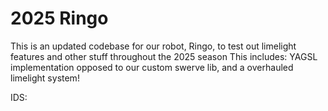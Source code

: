 # 2025 Ringo

This is an updated codebase for our robot, Ringo, to test out limelight features and other stuff throughout the 2025 season
This includes: YAGSL implementation opposed to our custom swerve lib, and a overhauled limelight system!

IDS:
